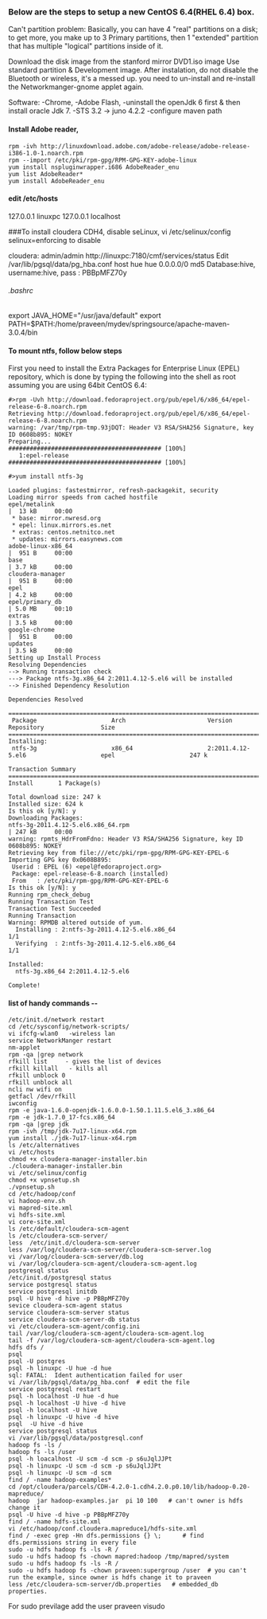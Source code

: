  
### Below are the steps to setup a new CentOS 6.4(RHEL 6.4) box.

Can't partition problem:
Basically, you can have 4 "real" partitions on a disk; to get more, you make up to 3 Primary partitions, 
then 1 "extended" partition that has multiple "logical" partitions inside of it.

Download the disk image from the stanford mirror DVD1.iso image
Use standard partition & Development image.
After instalation, do not disable the Bluetooth or wireless, it's a messed up. you need to un-install and 
re-install the Networkmanger-gnome applet again.

Software:
-Chrome,
-Adobe Flash,
-uninstall the openJdk 6 first & then install oracle Jdk 7.
-STS 3.2 -> juno 4.2.2
 -configure maven path

#### Install Adobe reader,
    rpm -ivh http://linuxdownload.adobe.com/adobe-release/adobe-release-i386-1.0-1.noarch.rpm
    rpm --import /etc/pki/rpm-gpg/RPM-GPG-KEY-adobe-linux
    yum install nspluginwrapper.i686 AdobeReader_enu
    yum list AdobeReader*
    yum install AdobeReader_enu


#### edit /etc/hosts
 127.0.0.1 linuxpc
 127.0.0.1 localhost

###To install cloudera CDH4, 
  disable seLinux,
   vi /etc/selinux/config
   selinux=enforcing to disable
   
   cloudera: admin/admin
   http://linuxpc:7180/cmf/services/status
   Edit /var/lib/pgsql/data/pg_hba.conf
     host hue hue 0.0.0.0/0 md5
   Database:hive, 
   username:hive,
   pass : PBBpMFZ70y


###### .bashrc
export JAVA_HOME="/usr/java/default"
export PATH=$PATH:/home/praveen/mydev/springsource/apache-maven-3.0.4/bin

#### To mount ntfs, follow below steps
First you need to install the Extra Packages for Enterprise Linux (EPEL) repository, 
which is done by typing the following into the shell as root assuming you are using 64bit CentOS 6.4:

    #>rpm -Uvh http://download.fedoraproject.org/pub/epel/6/x86_64/epel-release-6-8.noarch.rpm  
    Retrieving http://download.fedoraproject.org/pub/epel/6/x86_64/epel-release-6-8.noarch.rpm
    warning: /var/tmp/rpm-tmp.93jDQT: Header V3 RSA/SHA256 Signature, key ID 0608b895: NOKEY
    Preparing...                ########################################### [100%]
       1:epel-release           ########################################### [100%]

    #>yum install ntfs-3g

    Loaded plugins: fastestmirror, refresh-packagekit, security
    Loading mirror speeds from cached hostfile
    epel/metalink                                                                                         |  13 kB     00:00     
     * base: mirror.nwresd.org
     * epel: linux.mirrors.es.net
     * extras: centos.netnitco.net
     * updates: mirrors.easynews.com
    adobe-linux-x86_64                                                                                    |  951 B     00:00     
    base                                                                                                  | 3.7 kB     00:00     
    cloudera-manager                                                                                      |  951 B     00:00     
    epel                                                                                                  | 4.2 kB     00:00     
    epel/primary_db                                                                                       | 5.0 MB     00:10     
    extras                                                                                                | 3.5 kB     00:00     
    google-chrome                                                                                         |  951 B     00:00     
    updates                                                                                               | 3.5 kB     00:00     
    Setting up Install Process
    Resolving Dependencies
    --> Running transaction check
    ---> Package ntfs-3g.x86_64 2:2011.4.12-5.el6 will be installed
    --> Finished Dependency Resolution
    
    Dependencies Resolved
    
    =============================================================================================================================
     Package                     Arch                       Version                               Repository                Size
    =============================================================================================================================
    Installing:
     ntfs-3g                     x86_64                     2:2011.4.12-5.el6                     epel                     247 k
    
    Transaction Summary
    =============================================================================================================================
    Install       1 Package(s)
    
    Total download size: 247 k
    Installed size: 624 k
    Is this ok [y/N]: y
    Downloading Packages:
    ntfs-3g-2011.4.12-5.el6.x86_64.rpm                                                                    | 247 kB     00:00     
    warning: rpmts_HdrFromFdno: Header V3 RSA/SHA256 Signature, key ID 0608b895: NOKEY
    Retrieving key from file:///etc/pki/rpm-gpg/RPM-GPG-KEY-EPEL-6
    Importing GPG key 0x0608B895:
     Userid : EPEL (6) <epel@fedoraproject.org>
     Package: epel-release-6-8.noarch (installed)
     From   : /etc/pki/rpm-gpg/RPM-GPG-KEY-EPEL-6
    Is this ok [y/N]: y
    Running rpm_check_debug
    Running Transaction Test
    Transaction Test Succeeded
    Running Transaction
    Warning: RPMDB altered outside of yum.
      Installing : 2:ntfs-3g-2011.4.12-5.el6.x86_64                                                                          1/1 
      Verifying  : 2:ntfs-3g-2011.4.12-5.el6.x86_64                                                                          1/1 
    
    Installed:
      ntfs-3g.x86_64 2:2011.4.12-5.el6                                                                                           
    
    Complete!



#### list of handy commands --

    /etc/init.d/network restart
    cd /etc/sysconfig/network-scripts/
    vi ifcfg-wlan0   -wireless lan   
    service NetworkManger restart
    nm-applet
    rpm -qa |grep network
    rfkill list     - gives the list of devices
    rfkill killall   - kills all
    rfkill unblock 0  
    rfkill unblock all
    ncli nw wifi on
    getfacl /dev/rfkill
    iwconfig
    rpm -e java-1.6.0-openjdk-1.6.0.0-1.50.1.11.5.el6_3.x86_64
    rpm -e jdk-1.7.0_17-fcs.x86_64
    rpm -qa |grep jdk
    rpm -ivh /tmp/jdk-7u17-linux-x64.rpm
    yum install ./jdk-7u17-linux-x64.rpm
    ls /etc/alternatives
    vi /etc/hosts
    chmod +x cloudera-manager-installer.bin
    ./cloudera-manager-installer.bin 
    vi /etc/selinux/config 
    chmod +x vpnsetup.sh 
    ./vpnsetup.sh 
    cd /etc/hadoop/conf
    vi hadoop-env.sh 
    vi mapred-site.xml 
    vi hdfs-site.xml 
    vi core-site.xml
    ls /etc/default/cloudera-scm-agent 
    ls /etc/cloudera-scm-server/
    less  /etc/init.d/cloudera-scm-server
    less /var/log/cloudera-scm-server/cloudera-scm-server.log 
    vi /var/log/cloudera-scm-server/db.log 
    vi /var/log/cloudera-scm-agent/cloudera-scm-agent.log
    postgresql status
    /etc/init.d/postgresql status
    service postgresql status
    service postgresql initdb
    psql -U hive -d hive -p PBBpMFZ70y
    sevice cloudera-scm-agent status
    service cloudera-scm-server status
    service cloudera-scm-server-db status
    vi /etc/cloudera-scm-agent/config.ini 
    tail /var/log/cloudera-scm-agent/cloudera-scm-agent.log
    tail -f /var/log/cloudera-scm-agent/cloudera-scm-agent.log
    hdfs dfs /
    psql
    psql -U postgres
    psql -h linuxpc -U hue -d hue
    sql: FATAL:  Ident authentication failed for user
    vi /var/lib/pgsql/data/pg_hba.conf  # edit the file
    service postgresql restart
    psql -h localhost -U hue -d hue
    psql -h localhost -U hive -d hive
    psql -h localhost -U hive 
    psql -h linuxpc -U hive -d hive
    psql  -U hive -d hive
    service postgresql status
    vi /var/lib/pgsql/data/postgresql.conf 
    hadoop fs -ls /
    hadoop fs -ls /user
    psql -h loacalhost -U scm -d scm -p s6uJqlJJPt
    psql -h linuxpc -U scm -d scm -p s6uJqlJJPt
    psql -h linuxpc -U scm -d scm
    find / -name hadoop-examples*
    cd /opt/cloudera/parcels/CDH-4.2.0-1.cdh4.2.0.p0.10/lib/hadoop-0.20-mapreduce/
    hadoop  jar hadoop-examples.jar  pi 10 100   # can't owner is hdfs change it
    psql -U hive -d hive -p PBBpMFZ70y
    find / -name hdfs-site.xml
    vi /etc/hadoop/conf.cloudera.mapreduce1/hdfs-site.xml  
    find / -exec grep -Hn dfs.permissions {} \;      # find dfs.permissions string in every file
    sudo -u hdfs hadoop fs -ls -R /
    sudo -u hdfs hadoop fs -chown mapred:hadoop /tmp/mapred/system
    sudo -u hdfs hadoop fs -ls -R /
    sudo -u hdfs hadoop fs -chown praveen:supergroup /user  # you can't run the example, since owner is hdfs change it to praveen
    less /etc/cloudera-scm-server/db.properties   # embedded_db properties.

For sudo previlage add the user praveen
 visudo



